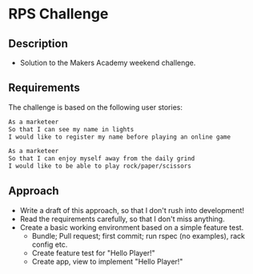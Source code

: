 # RPS Challenge

Description
-------

* Solution to the Makers Academy weekend challenge.

Requirements
----

The challenge is based on the following user stories:

```sh
As a marketeer
So that I can see my name in lights
I would like to register my name before playing an online game

As a marketeer
So that I can enjoy myself away from the daily grind
I would like to be able to play rock/paper/scissors
```
Approach
----

* Write a draft of this approach, so that I don't rush into development!
* Read the requirements carefully, so that I don't miss anything.
* Create a basic working environment based on a simple feature test.
  * Bundle; Pull request; first commit; run rspec (no examples), rack config etc.
  * Create feature test for "Hello Player!"
  * Create app, view to implement "Hello Player!"
  
